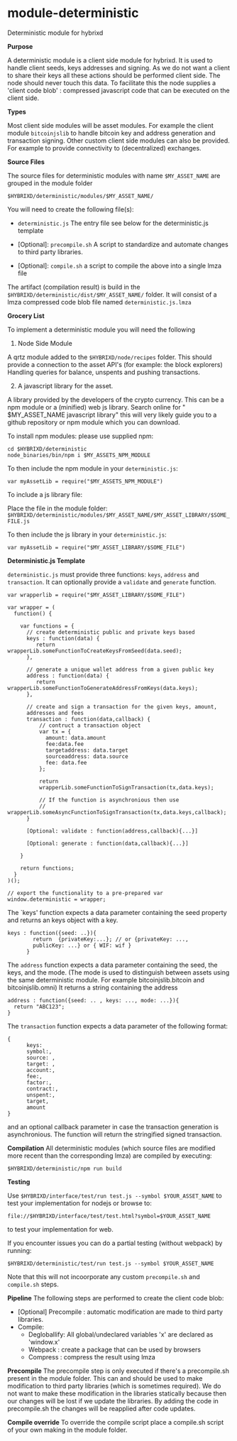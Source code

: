 # module-deterministic
Deterministic module for hybrixd

**Purpose**

A deterministic module is a client side module for hybrixd. It is used
to handle client seeds, keys addresses and signing. As we
do not want a client to share their keys all these actions should be
performed client side. The node should never touch this data.
To facilitate this the node supplies a 'client code blob' : compressed
javascript code that can be executed on the client side.

**Types**

Most client side modules will be asset modules. For example the client
module `bitcoinjslib` to handle bitcoin key and address generation and transaction signing.
Other custom client side modules can also be provided. For example to
provide connectivity to (decentralized) exchanges.

**Source Files**

The source files for deterministic modules with name `$MY_ASSET_NAME` are grouped in the module folder

`$HYBRIXD/deterministic/modules/$MY_ASSET_NAME/`

You will need to create the following file(s):

- `deterministic.js`              The entry file see below for the deterministic.js template

- [Optional]: `precompile.sh`         A script to standardize and
  automate changes to third party libraries.
- [Optional]: `compile.sh`            a script to compile the above into a single lmza file

The artifact (compilation result) is build in the
`$HYBRIXD/deterministic/dist/$MY_ASSET_NAME/` folder. It will consist of a lmza
compressed code blob file named `deterministic.js.lmza`


**Grocery List**

To implement a deterministic module you will need the following

1) Node Side Module

A qrtz module added to the `$HYBRIXD/node/recipes` folder.
This should provide a connection to the asset API's (for example: the block
explorers) Handling queries for balance, unspents and pushing transactions.

2) A javascript library for the asset.

A library provided by the developers of the crypto currency. This can
be a npm module or  a (minified) web js library. Search online for
" $MY_ASSET_NAME javascript library" this will very likely guide you
to a github repository or npm module which you can download.

To install npm modules: please use supplied npm:

```
cd $HYBRIXD/deterministic
node_binaries/bin/npm i $MY_ASSETS_NPM_MODULE
```

To then include the npm module in your `deterministic.js`:

```
var myAssetLib = require("$MY_ASSETS_NPM_MODULE")
```

To include a js library file:

Place the file in the module folder:
`$HYBRIXD/deterministic/modules/$MY_ASSET_NAME/$MY_ASSET_LIBRARY/$SOME_FILE.js`

To then include the js library in your `deterministic.js`:

```
var myAssetLib = require("$MY_ASSET_LIBRARY/$SOME_FILE")
```

**Deterministic.js Template**

`deterministic.js` must provide three functions: `keys`, `address` and
`transaction`.
It can optionally provide a `validate` and `generate` function.


```
var wrapperlib = require("$MY_ASSET_LIBRARY/$SOME_FILE")

var wrapper = (
  function() {

    var functions = {
      // create deterministic public and private keys based
      keys : function(data) {
         return wrapperLib.someFunctionToCreateKeysFromSeed(data.seed);
      },

      // generate a unique wallet address from a given public key
      address : function(data) {
         return wrapperLib.someFunctionToGenerateAddressFromKeys(data.keys);
      },

      // create and sign a transaction for the given keys, amount,
      addresses and fees
      transaction : function(data,callback) {
          // contruct a transaction object
          var tx = {
            amount: data.amount
            fee:data.fee
            targetaddress: data.target
            sourceaddress: data.source
            fee: data.fee
          };

          return
          wrapperLib.someFunctionToSignTransaction(tx,data.keys);

          // If the function is asynchronious then use
          // wrapperLib.someAsyncFunctionToSignTransaction(tx,data.keys,callback);
      }

      [Optional: validate : function(address,callback){...}]

      [Optional: generate : function(data,callback){...}]

    }

    return functions;
  }
)();

// export the functionality to a pre-prepared var
window.deterministic = wrapper;
```

The `keys' function expects a data parameter containing the seed
property and returns an keys object with a key.

```
keys : function({seed: ..}){
        return  {privateKey:...}; // or {privateKey: ...,
        publicKey: ...} or { WIF: wif }
      }
```

The `address` function expects a data parameter containing the seed,
the keys, and the mode. (The mode is used to distinguish between
assets using the same deterministic module. For example
bitcoinjslib.bitcoin and bitcoinjslib.omni) It returns a string
containing the address

```
address : function({seed: .. , keys: ..., mode: ...}){
  return "ABC123";
}
```

The `transaction` function expects a data parameter of the following
format:

```
{
      keys:
      symbol:,
      source: ,
      target: ,
      account:,
      fee:,
      factor:,
      contract:,
      unspent:,
      target,
      amount
}
```

and an optional callback parameter in case the transaction generation
is asynchronious. The function will return the stringified signed transaction.


**Compilation**
All deterministic modules (which source files are modified more recent
than the corresponding lmza) are compiled by executing:

`$HYBRIXD/deterministic/npm run build`

**Testing**

Use `$HYBRIXD/interface/test/run test.js --symbol $YOUR_ASSET_NAME` to
test your implementation for nodejs or browse to:

`file://$HYBRIXD/interface/test/test.html?symbol=$YOUR_ASSET_NAME`

to test your implementation for web.

If you encounter issues you can do a partial testing (without webpack)
by running:

`$HYBRIXD/deterministic/test/run test.js --symbol $YOUR_ASSET_NAME`

Note that this will not incoorporate any custom `precompile.sh` and
`compile.sh` steps.

**Pipeline**
The following steps are performed to create the client code blob:

- [Optional] Precompile : automatic modification are made to third
party libraries.
- Compile:
  - Degloballify:  All global/undeclared variables 'x' are declared as
'window.x'
  - Webpack : create a package that can be used by browsers
  - Compress : compress the result using lmza

**Precompile**
The precompile step is only executed if there's a precompile.sh
present in the module folder. This can and should be used to make modification to third
party libraries (which is sometimes required). We do not want to make
these modification in the libraries statically because then our
changes will be lost if we update the libraries. By adding the code in
precompile.sh the changes will be reapplied after code updates.

**Compile override**
To override the compile script place a compile.sh script of your own
making in the module folder.
